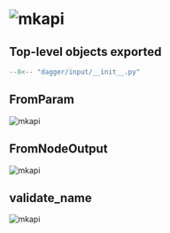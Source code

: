 # ![mkapi](dagger.input)

## Top-level objects exported

```python
--8<-- "dagger/input/__init__.py"
```

## FromParam

![mkapi](dagger.input.FromParam)


## FromNodeOutput

![mkapi](dagger.input.FromNodeOutput)


## validate_name

![mkapi](dagger.input.validate_name)
